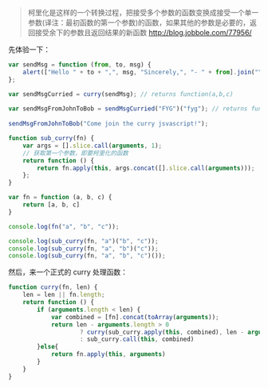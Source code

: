 
> 柯里化是这样的一个转换过程，把接受多个参数的函数变换成接受一个单一参数(译注：最初函数的第一个参数)的函数，如果其他的参数是必要的，返回接受余下的参数且返回结果的新函数
> http://blog.jobbole.com/77956/

先体验一下：

```javascript
var sendMsg = function (from, to, msg) {
    alert(["Hello " + to + ",", msg, "Sincerely,", "- " + from].join("\n"));
};

var sendMsgCurried = curry(sendMsg); // returns function(a,b,c)
 
var sendMsgFromJohnToBob = sendMsgCurried("FYG")("fyg"); // returns function(c)
 
sendMsgFromJohnToBob("Come join the curry jsvascript!"); 
```



```javascript
function sub_curry(fn) {
    var args = [].slice.call(arguments, 1);
    // 获取第一个参数，即要柯里化的函数 
    return function () {
        return fn.apply(this, args.concat([].slice.call(arguments)));
    };
}

var fn = function (a, b, c) {
    return [a, b, c]
}

console.log(fn("a", "b", "c"));

console.log(sub_curry(fn, "a")("b", "c"));
console.log(sub_curry(fn, "a", "b")("c"));
console.log(sub_curry(fn, "a", "b", "c")());
```

然后，来一个正式的 curry 处理函数：
```javascript
function curry(fn, len) {
    len = len || fn.length;
    return function () {
        if (arguments.length < len) {
            var combined = [fn].concat(toArray(arguments));
            return len - arguments.length > 0
                    ? curry(sub_curry.apply(this, combined), len - arguments.length)
                    : sub_curry.call(this, combined)
        }else{
            return fn.apply(this, arguments)
        }
    }
}
```
